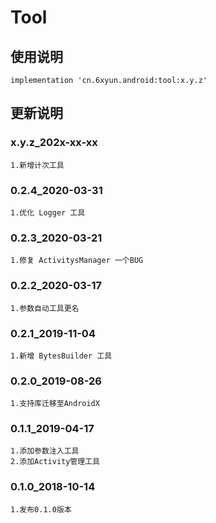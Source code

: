 Tool
===

使用说明
---
```
implementation 'cn.6xyun.android:tool:x.y.z'
```

更新说明
---
### x.y.z_202x-xx-xx
    1.新增计次工具

### 0.2.4_2020-03-31
    1.优化 Logger 工具

### 0.2.3_2020-03-21
    1.修复 ActivitysManager 一个BUG

### 0.2.2_2020-03-17
    1.参数自动工具更名

### 0.2.1_2019-11-04
    1.新增 BytesBuilder 工具

### 0.2.0_2019-08-26
    1.支持库迁移至AndroidX

### 0.1.1_2019-04-17
    1.添加参数注入工具
    2.添加Activity管理工具

### 0.1.0_2018-10-14
    1.发布0.1.0版本